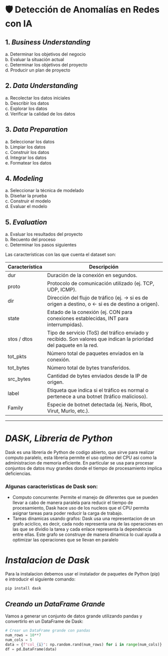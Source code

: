 # 🛡️ Detección de Anomalías en Redes con IA  

## 1. ***Business Understanding***
   a. Determinar los objetivos del negocio  
   b. Evaluar la situación actual  
   c. Determinar los objetivos del proyecto  
   d. Producir un plan de proyecto  

## 2. ***Data Understanding***
   a. Recolectar los datos iniciales  
   b. Describir los datos  
   c. Explorar los datos  
   d. Verificar la calidad de los datos  

## 3. ***Data Preparation***
   a. Seleccionar los datos  
   b. Limpiar los datos  
   c. Construir los datos  
   d. Integrar los datos  
   e. Formatear los datos  

## 4. ***Modeling***
   a. Seleccionar la técnica de modelado  
   b. Diseñar la prueba  
   c. Construir el modelo  
   d. Evaluar el modelo  

## 5. ***Evaluation***
   a. Evaluar los resultados del proyecto  
   b. Recuento del proceso  
   c. Determinar los pasos siguientes  


Las características con las que cuenta el dataset son:

| Característica     | Descripción                                                                 |
|--------------|-----------------------------------------------------------------------------|
| dur      | Duración de la conexión en segundos.                                         |
| proto    | Protocolo de comunicación utilizado (ej. TCP, UDP, ICMP).                   |
| dir      | Dirección del flujo de tráfico (ej. → si es de origen a destino, o ← si es de destino a origen). |
| state    | Estado de la conexión (ej. CON para conexiones establecidas, INT para interrumpidas). |
| stos / dtos | Tipo de servicio (ToS) del tráfico enviado y recibido. Son valores que indican la prioridad del paquete en la red. |
| tot_pkts | Número total de paquetes enviados en la conexión.                           |
| tot_bytes| Número total de bytes transferidos.                                         |
| src_bytes| Cantidad de bytes enviados desde la IP de origen.                            |
| label    | Etiqueta que indica si el tráfico es normal o pertenece a una botnet (tráfico malicioso). |
| Family   | Especie de botnet detectada (ej. Neris, Rbot, Virut, Murlo, etc.).           |

---

# ***DASK, Libreria de Python***

Dask es una libreria de Python de codigo abierto, que sirve para realizar computo paralelo, esta libreria permite el uso optimo del CPU asi como la administracion de memoria eficiente. En particular se usa para procesar conjuntos de datos muy grandes donde el tiempo de procesamiento implica deficiencias.

### Algunas caracteristicas de Dask son:
- Computo concurrente: Permite el manejo de diferentes que se pueden llevar a cabo de manera paralela para reducir el tiempo de procesamiento, Dask hace uso de los nucleos que el CPU permita asignar tareas para poder reducir la carga de trabajo.
- Tareas dinamicas usando grafos: Dask usa una representacion de un grafo aciclico, es decir, cada nodo representa una de las operaciones en las que se dividio la tarea y cada enlace representa la dependencia entre ellas. Este grafo se construye de manera dinamica lo cual ayuda a optimizar las operaciones que se llevan en paralelo

# ***Instalacion de Dask***

Para la instalacion debemos usar el instalador de paquetes de Python (pip) e introducir el siguiente comando:

```python
pip install dask
```
## ***Creando un DataFrame Grande***

Vamos a generar un conjunto de datos grande utilizando pandas y convertirlo en un DataFrame de Dask:
```python
# Crear un DataFrame grande con pandas
num_rows = 10**7
num_cols = 5
data = {f"col_{i}": np.random.rand(num_rows) for i in range(num_cols)}
df = pd.DataFrame(data)
```


